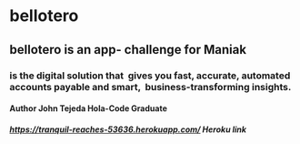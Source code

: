 # bellotero
## bellotero is an app- challenge for Maniak
### is the digital solution that  gives you fast, accurate, automated accounts payable and smart,  business-transforming insights.

#### Author John Tejeda Hola-Code Graduate

##### https://tranquil-reaches-53636.herokuapp.com/   Heroku link 
